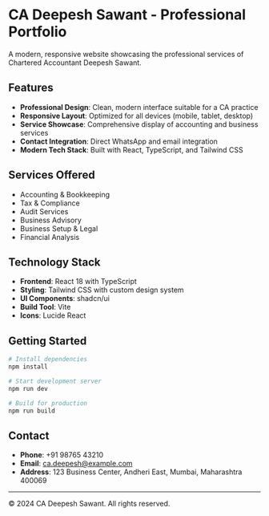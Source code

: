 # CA Deepesh Sawant - Professional Portfolio

A modern, responsive website showcasing the professional services of Chartered Accountant Deepesh Sawant.

## Features

- **Professional Design**: Clean, modern interface suitable for a CA practice
- **Responsive Layout**: Optimized for all devices (mobile, tablet, desktop)
- **Service Showcase**: Comprehensive display of accounting and business services
- **Contact Integration**: Direct WhatsApp and email integration
- **Modern Tech Stack**: Built with React, TypeScript, and Tailwind CSS

## Services Offered

- Accounting & Bookkeeping
- Tax & Compliance
- Audit Services
- Business Advisory
- Business Setup & Legal
- Financial Analysis

## Technology Stack

- **Frontend**: React 18 with TypeScript
- **Styling**: Tailwind CSS with custom design system
- **UI Components**: shadcn/ui
- **Build Tool**: Vite
- **Icons**: Lucide React

## Getting Started

```bash
# Install dependencies
npm install

# Start development server
npm run dev

# Build for production
npm run build
```

## Contact

- **Phone**: +91 98765 43210
- **Email**: ca.deepesh@example.com
- **Address**: 123 Business Center, Andheri East, Mumbai, Maharashtra 400069

---

© 2024 CA Deepesh Sawant. All rights reserved.
